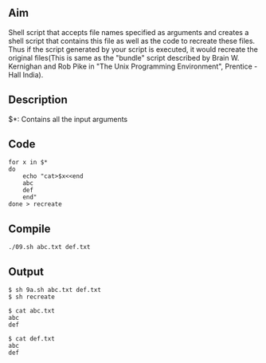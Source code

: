 ## Aim
Shell script that accepts file names specified as arguments and creates a shell script that contains this file as well as the code to recreate these files. Thus if the script generated by your script is executed, it would recreate the original files(This is same as the "bundle" script described by Brain W. Kernighan and Rob Pike in "The Unix Programming Environment", Prentice - Hall India).

## Description
<p>$*: Contains all the input arguments</p>

## Code
```
for x in $*
do
	echo "cat>$x<<end
	abc
	def
	end"
done > recreate
```

## Compile
```
./09.sh abc.txt def.txt
```

## Output
```
$ sh 9a.sh abc.txt def.txt
$ sh recreate
```
```
$ cat abc.txt
abc
def
```
```
$ cat def.txt
abc
def
```
